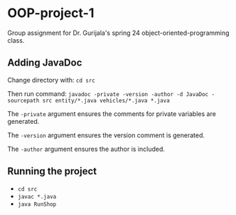 # OOP-project-1
Group assignment for Dr. Gurijala's spring 24 object-oriented-programming class.

## Adding JavaDoc
Change directory with: `cd src`

Then run command: `javadoc -private -version -author -d JavaDoc -sourcepath src entity/*.java vehicles/*.java *.java`

The `-private` argument ensures the comments for private variables are generated.

The `-version` argument ensures the version comment is generated.

The `-author` argument ensures the author is included.

## Running the project
- `cd src`
- `javac *.java`
- `java RunShop`
